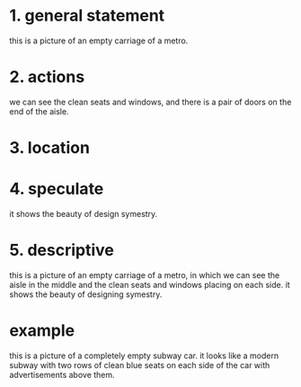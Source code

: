 # 1. general statement

this is a picture of an empty carriage of a metro.

# 2. actions

we can see the clean seats and windows, and there is a pair of doors on the end of the aisle.

# 3. location

# 4. speculate

it shows the beauty of design symestry.

# 5. descriptive

this is a picture of an empty carriage of a metro, in which we can see the aisle in the middle and the clean seats and windows placing on each side.
it shows the beauty of designing symestry.

# example

this is a picture of a completely empty subway car.
it looks like a modern subway with two rows of clean blue seats on each side of the car with advertisements above them.
